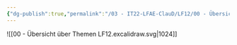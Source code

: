 ```yaml
---
{"dg-publish":true,"permalink":"/03 - IT22-LFAE-ClauD/LF12/00 - Übersicht über Themen LF12/","noteIcon":""}
---
```


![[00 - Übersicht über Themen LF12.excalidraw.svg|1024]]

